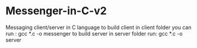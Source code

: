 # Messenger-in-C-v2
Messaging client/server in C language
to build client in client folder you can run : gcc *.c -o messenger 
to build server in server folder run: gcc *.c -o server
